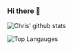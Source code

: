### Hi there 👋

![Chris' github stats](https://github-readme-stats.vercel.app/api?username=MomentaiChris26&count_private=true)


![Top Langauges](https://github-readme-stats.vercel.app/api/top-langs/?username=MomentaiChris26&langs_count=10)

<!--
**MomentaiChris26/MomentaiChris26** is a ✨ _special_ ✨ repository because its `README.md` (this file) appears on your GitHub profile.

Here are some ideas to get you started:

- 🔭 I’m currently working on ...
- 🌱 I’m currently learning ...
- 👯 I’m looking to collaborate on ...
- 🤔 I’m looking for help with ...
- 💬 Ask me about ...
- 📫 How to reach me: ...
- 😄 Pronouns: ...
- ⚡ Fun fact: ...
-->
